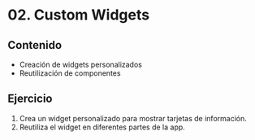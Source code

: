 # 02. Custom Widgets

## Contenido
- Creación de widgets personalizados
- Reutilización de componentes

## Ejercicio
1. Crea un widget personalizado para mostrar tarjetas de información.
2. Reutiliza el widget en diferentes partes de la app.
